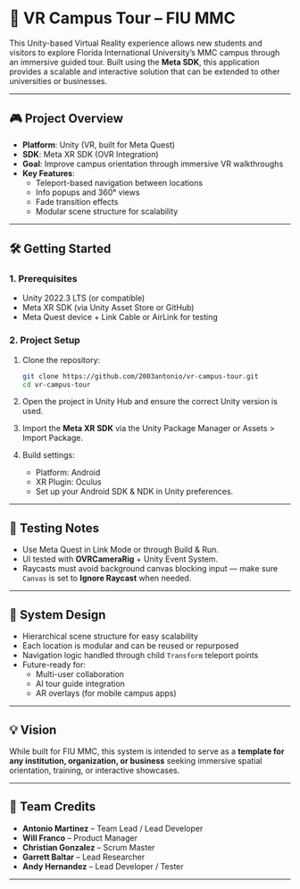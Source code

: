 # 🏫 VR Campus Tour – FIU MMC

This Unity-based Virtual Reality experience allows new students and visitors to explore Florida International University’s MMC campus through an immersive guided tour. Built using the **Meta SDK**, this application provides a scalable and interactive solution that can be extended to other universities or businesses.

---

## 🎮 Project Overview

- **Platform**: Unity (VR, built for Meta Quest)
- **SDK**: Meta XR SDK (OVR Integration)
- **Goal**: Improve campus orientation through immersive VR walkthroughs
- **Key Features**:
  - Teleport-based navigation between locations
  - Info popups and 360° views
  - Fade transition effects
  - Modular scene structure for scalability

---

## 🛠️ Getting Started

### 1. Prerequisites
- Unity 2022.3 LTS (or compatible)
- Meta XR SDK (via Unity Asset Store or GitHub)
- Meta Quest device + Link Cable or AirLink for testing

### 2. Project Setup
1. Clone the repository:
   ```bash
   git clone https://github.com/2003antonio/vr-campus-tour.git
   cd vr-campus-tour
   ```

2. Open the project in Unity Hub and ensure the correct Unity version is used.

3. Import the **Meta XR SDK** via the Unity Package Manager or Assets > Import Package.

4. Build settings:
   - Platform: Android
   - XR Plugin: Oculus
   - Set up your Android SDK & NDK in Unity preferences.

---

## 🧪 Testing Notes

- Use Meta Quest in Link Mode or through Build & Run.
- UI tested with **OVRCameraRig** + Unity Event System.
- Raycasts must avoid background canvas blocking input — make sure `Canvas` is set to **Ignore Raycast** when needed.

---

## 🧱 System Design

- Hierarchical scene structure for easy scalability
- Each location is modular and can be reused or repurposed
- Navigation logic handled through child `Transform` teleport points
- Future-ready for:
  - Multi-user collaboration
  - AI tour guide integration
  - AR overlays (for mobile campus apps)

---

## 💡 Vision

While built for FIU MMC, this system is intended to serve as a **template for any institution, organization, or business** seeking immersive spatial orientation, training, or interactive showcases.

---

## 👥 Team Credits

- **Antonio Martinez** – Team Lead / Lead Developer
- **Will Franco** – Product Manager
- **Christian Gonzalez** – Scrum Master
- **Garrett Baltar** – Lead Researcher
- **Andy Hernandez** – Lead Developer / Tester

---
